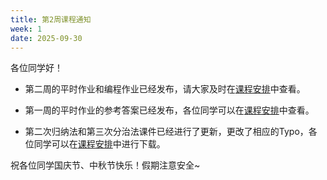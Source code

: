 ```yaml
---
title: 第2周课程通知
week: 1
date: 2025-09-30
---
```


各位同学好！

- 第二周的平时作业和编程作业已经发布，请大家及时在[课程安排](../schedule)中查看。

- 第一周的平时作业的参考答案已经发布，各位同学可以在[课程安排](../schedule)中查看。
  
- 第二次归纳法和第三次分治法课件已经进行了更新，更改了相应的Typo，各位同学可以在[课程安排](../schedule)中进行下载。

祝各位同学国庆节、中秋节快乐！假期注意安全~


